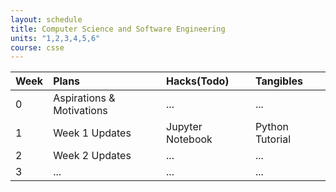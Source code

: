 ```yaml
---
layout: schedule
title: Computer Science and Software Engineering
units: "1,2,3,4,5,6"
course: csse
---
```

| Week | Plans | Hacks(Todo) | Tangibles |
| :------ |:--- | :--- | :--- |
| 0 | Aspirations & Motivations | ... | ... |
| 1 | Week 1 Updates | Jupyter Notebook | Python Tutorial |
| 2 | Week 2 Updates | ... | ... |
| 3 | ... | ... | ... |

<!-- cool table!

| Syntax      | Description |
| ----------- | ----------- |
| Header      | Title       |
| Paragraph   | Text        |>